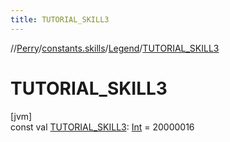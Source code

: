 ```yaml
---
title: TUTORIAL_SKILL3
---
```

//[Perry](../../../index.html)/[constants.skills](../index.html)/[Legend](index.html)/[TUTORIAL_SKILL3](-t-u-t-o-r-i-a-l_-s-k-i-l-l3.html)



# TUTORIAL_SKILL3



[jvm]\
const val [TUTORIAL_SKILL3](-t-u-t-o-r-i-a-l_-s-k-i-l-l3.html): [Int](https://kotlinlang.org/api/latest/jvm/stdlib/kotlin/-int/index.html) = 20000016




